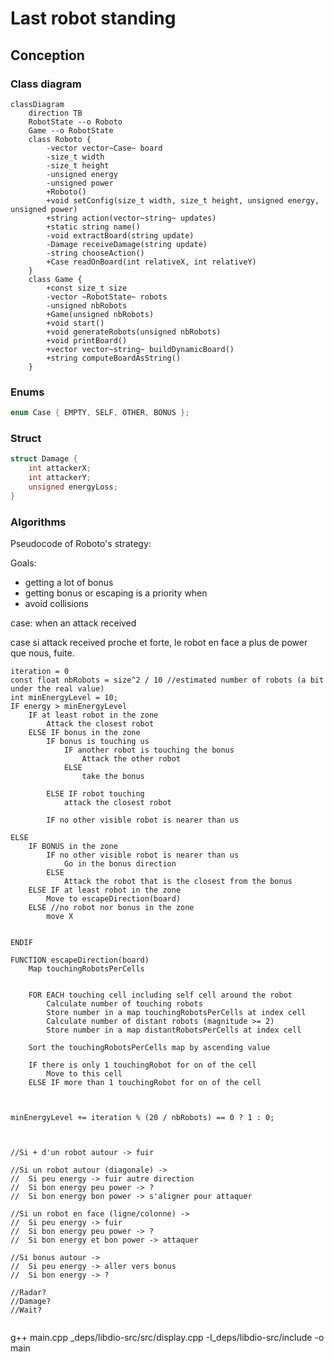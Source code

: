 # Last robot standing

## Conception
### Class diagram
```mermaid
classDiagram
	direction TB
	RobotState --o Roboto
	Game --o RobotState
	class Roboto {
		-vector vector~Case~ board
		-size_t width
		-size_t height
		-unsigned energy
		-unsigned power
		+Roboto()
		+void setConfig(size_t width, size_t height, unsigned energy, unsigned power)
		+string action(vector~string~ updates)
		+static string name()
		-void extractBoard(string update)
		-Damage receiveDamage(string update)
		-string chooseAction()
		+Case readOnBoard(int relativeX, int relativeY)
	}
	class Game {
		+const size_t size
		-vector ~RobotState~ robots
		-unsigned nbRobots
		+Game(unsigned nbRobots)
		+void start()
		+void generateRobots(unsigned nbRobots)
		+void printBoard()
		+vector vector~string~ buildDynamicBoard()
		+string computeBoardAsString()
	}
```

### Enums
```cpp
enum Case { EMPTY, SELF, OTHER, BONUS };
```

### Struct
```cpp
struct Damage {
	int attackerX;
	int attackerY;
	unsigned energyLoss;
}
```

### Algorithms
Pseudocode of Roboto's strategy:

Goals:
- getting a lot of bonus
- getting bonus or escaping is a priority when
- avoid collisions

case: when an attack received

case si attack received proche et forte, le robot en face a plus de power que nous, fuite.
```
iteration = 0
const float nbRobots = size^2 / 10 //estimated number of robots (a bit under the real value)
int minEnergyLevel = 10;
IF energy > minEnergyLevel 
	IF at least robot in the zone
		Attack the closest robot
	ELSE IF bonus in the zone
		IF bonus is touching us
			IF another robot is touching the bonus
				Attack the other robot
			ELSE
				take the bonus

		ELSE IF robot touching
			attack the closest robot
		
		IF no other visible robot is nearer than us

ELSE
	IF BONUS in the zone
		IF no other visible robot is nearer than us
			Go in the bonus direction
		ELSE
			Attack the robot that is the closest from the bonus
	ELSE IF at least robot in the zone
		Move to escapeDirection(board)
	ELSE //no robot nor bonus in the zone
		move X


ENDIF

FUNCTION escapeDirection(board)
	Map touchingRobotsPerCells
	

	FOR EACH touching cell including self cell around the robot
		Calculate number of touching robots
		Store number in a map touchingRobotsPerCells at index cell
		Calculate number of distant robots (magnitude >= 2)
		Store number in a map distantRobotsPerCells at index cell
	
	Sort the touchingRobotsPerCells map by ascending value

	IF there is only 1 touchingRobot for on of the cell
		Move to this cell
	ELSE IF more than 1 touchingRobot for on of the cell
		


minEnergyLevel += iteration % (20 / nbRobots) == 0 ? 1 : 0;



//Si + d'un robot autour -> fuir

//Si un robot autour (diagonale) ->
//  Si peu energy -> fuir autre direction
//  Si bon energy peu power -> ?
//  Si bon energy bon power -> s'aligner pour attaquer

//Si un robot en face (ligne/colonne) ->
//  Si peu energy -> fuir
//  Si bon energy peu power -> ?
//  Si bon energy et bon power -> attaquer

//Si bonus autour ->
//  Si peu energy -> aller vers bonus
//  Si bon energy -> ?

//Radar?
//Damage?
//Wait?


```

g++ main.cpp _deps/libdio-src/src/display.cpp -I_deps/libdio-src/include -o main

